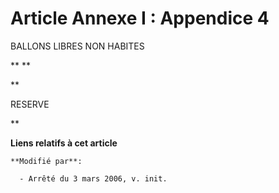 # Article Annexe I : Appendice 4

BALLONS LIBRES NON HABITES

**
**

**

RESERVE

**

**Liens relatifs à cet article**

	**Modifié par**:

	  - Arrêté du 3 mars 2006, v. init.
